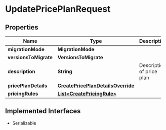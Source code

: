 

# UpdatePricePlanRequest


## Properties

| Name | Type | Description | Notes |
|------------ | ------------- | ------------- | -------------|
|**migrationMode** | **MigrationMode** |  |  [optional] |
|**versionsToMigrate** | **VersionsToMigrate** |  |  [optional] |
|**description** | **String** | Description of price plan |  [optional] |
|**pricePlanDetails** | [**CreatePricePlanDetailsOverride**](CreatePricePlanDetailsOverride.md) |  |  [optional] |
|**pricingRules** | [**List&lt;CreatePricingRule&gt;**](CreatePricingRule.md) |  |  [optional] |


## Implemented Interfaces

* Serializable



